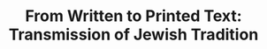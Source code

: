 ---
title: "From Written to Printed Text: Transmission of Jewish Tradition"
description: "This exhibition examines how the transmission of Judaism has always been heavily dependent on written texts as well as the oral traditions surrounding them through the presentation of one of the critical moments in the transformation of the Jewish book from manuscript to print in the early modern period."
date: ""
hero:
  title: "From Written to Printed Text"
  tagline: "Transmission of Jewish Tradition"
  image:
    alt: "From Written to Printed Text"
    file: 
slug: "from-written-word"
tableOfContents:
  minHeadingLevel: 2
  maxHeadingLevel: 4
template: doc
---